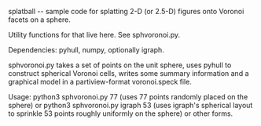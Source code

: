 splatball -- sample code for splatting 2-D (or 2.5-D) figures onto Voronoi facets on a sphere.

Utility functions for that live here.   See sphvoronoi.py.

Dependencies: pyhull, numpy, optionally igraph.

sphvoronoi.py takes a set of points on the unit sphere, uses pyhull to construct spherical Voronoi cells, writes some summary information and a graphical model in a partiview-format voronoi.speck file.

Usage:
    python3 sphvoronoi.py 77
        (uses 77 points randomly placed on the sphere)
or
    python3 sphvoronoi.py igraph 53
        (uses igraph's spherical layout to sprinkle 53 points roughly uniformly on the sphere)
or other forms.

